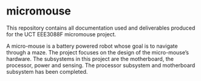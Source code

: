 # micromouse
This repository contains all documentation used and deliverables produced for the UCT EEE3088F micromouse project.

A micro-mouse is a battery powered robot whose goal is to navigate through a maze. The
project focuses on the design of the micro-mouse’s hardware. The subsystems in this project are the motherboard, the processor, power and sensing. The processor subsystem and motherboard subsystem has been completed.
